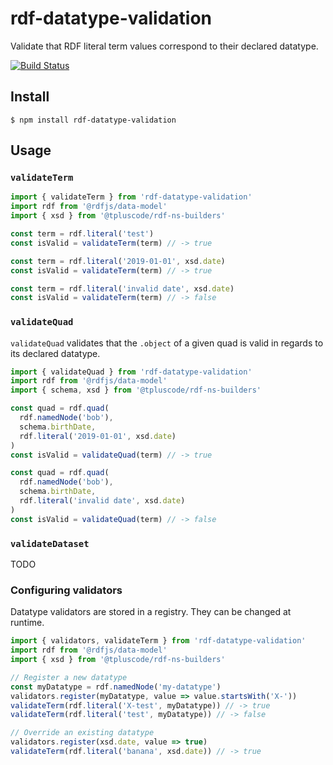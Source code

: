 
# rdf-datatype-validation

Validate that RDF literal term values correspond to their declared datatype.

[![Build Status](https://travis-ci.org/zazuko/rdf-datatype-validation.svg?branch=master)](https://travis-ci.org/zazuko/rdf-datatype-validation)


## Install

`$ npm install rdf-datatype-validation`


## Usage

### `validateTerm`

```javascript
import { validateTerm } from 'rdf-datatype-validation'
import rdf from '@rdfjs/data-model'
import { xsd } from '@tpluscode/rdf-ns-builders'

const term = rdf.literal('test')
const isValid = validateTerm(term) // -> true

const term = rdf.literal('2019-01-01', xsd.date)
const isValid = validateTerm(term) // -> true

const term = rdf.literal('invalid date', xsd.date)
const isValid = validateTerm(term) // -> false
```

### `validateQuad`

`validateQuad` validates that the `.object` of a given quad is valid in regards
to its declared datatype.

```javascript
import { validateQuad } from 'rdf-datatype-validation'
import rdf from '@rdfjs/data-model'
import { schema, xsd } from '@tpluscode/rdf-ns-builders'

const quad = rdf.quad(
  rdf.namedNode('bob'),
  schema.birthDate,
  rdf.literal('2019-01-01', xsd.date)
)
const isValid = validateQuad(term) // -> true

const quad = rdf.quad(
  rdf.namedNode('bob'),
  schema.birthDate,
  rdf.literal('invalid date', xsd.date)
)
const isValid = validateQuad(term) // -> false
```

### `validateDataset`

TODO


### Configuring validators

Datatype validators are stored in a registry. They can be changed at runtime.

```javascript
import { validators, validateTerm } from 'rdf-datatype-validation'
import rdf from '@rdfjs/data-model'
import { xsd } from '@tpluscode/rdf-ns-builders'

// Register a new datatype
const myDatatype = rdf.namedNode('my-datatype')
validators.register(myDatatype, value => value.startsWith('X-'))
validateTerm(rdf.literal('X-test', myDatatype)) // -> true
validateTerm(rdf.literal('test', myDatatype)) // -> false

// Override an existing datatype
validators.register(xsd.date, value => true)
validateTerm(rdf.literal('banana', xsd.date)) // -> true
```
